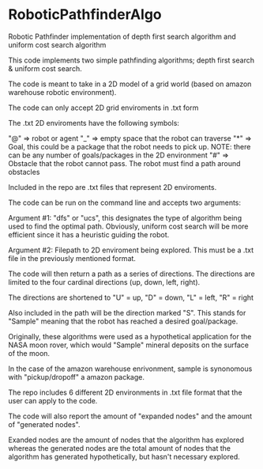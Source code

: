 # RoboticPathfinderAlgo
Robotic Pathfinder implementation of depth first search algorithm and uniform cost search algorithm


This code implements two simple pathfinding algorithms; depth first search & uniform cost search.

The code is meant to take in a 2D model of a grid world (based on amazon warehouse robotic environment). 

The code can only accept 2D grid enviroments in .txt form

The .txt 2D enviroments have the following symbols:

"@" => robot or agent
"_" => empty space that the robot can traverse
"*" => Goal, this could be a package that the robot needs to pick up. NOTE: there can be any number of goals/packages in the 2D environment
"#" => Obstacle that the robot cannot pass. The robot must find a path around obstacles

Included in the repo are .txt files that represent 2D enviroments.

The code can be run on the command line and accepts two arguments:

Argument #1: "dfs" or "ucs", this designates the type of algorithm being used to find the optimal path. Obviously, uniform cost search will be more efficient since it has a heuristic guiding the robot.

Argument #2: Filepath to 2D enviroment being explored. This must be a .txt file in the previously mentioned format. 

The code will then return a path as a series of directions. The directions are limited to the four cardinal directions (up, down, left, right).

The directions are shortened to "U" = up, "D" = down, "L" = left, "R" = right

Also included in the path will be the direction marked "S". This stands for "Sample" meaning that the robot has reached a desired goal/package.

Originally, these algorithms were used as a hypothetical application for the NASA moon rover, which would "Sample" mineral deposits on the surface of the moon.

In the case of the amazon warehouse enrivonment, sample is synonomous with "pickup/dropoff" a amazon package.

The repo includes 6 different 2D environments in .txt file format that the user can apply to the code. 

The code will also report the amount of "expanded nodes" and the amount of "generated nodes".

Exanded nodes are the amount of nodes that the algorithm has explored whereas the generated nodes are the total amount of nodes that the algorithm has generated hypothetically, but hasn't necessary explored. 

